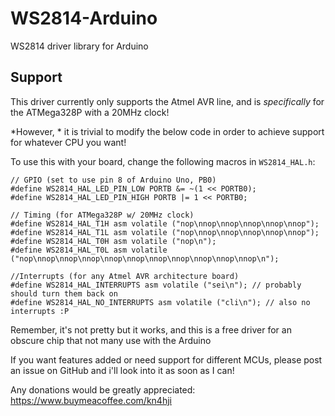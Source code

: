 # WS2814-Arduino
WS2814 driver library for Arduino

## Support
This driver currently only supports the Atmel AVR line, and is *specifically* for the ATMega328P with a 20MHz clock!

*However, * it is trivial to modify the below code in order to achieve support for whatever CPU you want!

To use this with your board, change the following macros in `WS2814_HAL.h`:
```
// GPIO (set to use pin 8 of Arduino Uno, PB0)
#define WS2814_HAL_LED_PIN_LOW PORTB &= ~(1 << PORTB0);
#define WS2814_HAL_LED_PIN_HIGH PORTB |= 1 << PORTB0;

// Timing (for ATMega328P w/ 20MHz clock)
#define WS2814_HAL_T1H asm volatile ("nop\nnop\nnop\nnop\nnop\nnop");
#define WS2814_HAL_T1L asm volatile ("nop\nnop\nnop\nnop\nnop\nnop");
#define WS2814_HAL_T0H asm volatile ("nop\n");
#define WS2814_HAL_T0L asm volatile ("nop\nnop\nnop\nnop\nnop\nnop\nnop\nnop\nnop\nnop\nnop\n");

//Interrupts (for any Atmel AVR architecture board)
#define WS2814_HAL_INTERRUPTS asm volatile ("sei\n"); // probably should turn them back on
#define WS2814_HAL_NO_INTERRUPTS asm volatile ("cli\n"); // also no interrupts :P
```
Remember, it's not pretty but it works, and this is a free driver for an obscure chip that not many use with the Arduino

If you want features added or need support for different MCUs, please post an issue on GitHub and i'll look into it as soon as I can!

Any donations would be greatly appreciated: https://www.buymeacoffee.com/kn4hji
